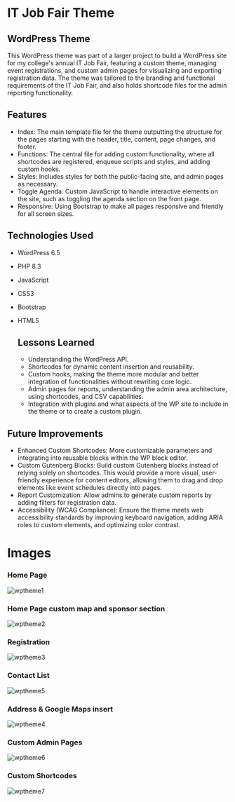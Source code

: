 # IT Job Fair Theme

## WordPress Theme
This WordPress theme was part of a larger project to build a WordPress site for my college's annual IT Job Fair, featuring a custom theme, managing event registrations, and custom admin pages for visualizing and exporting registration data. The theme was tailored to the branding and functional requirements of the IT Job Fair, and also holds shortcode files for the admin reporting functionality.

## Features
- Index: The main template file for the theme outputting the structure for the pages starting with the header, title, content, page changes, and footer.
- Functions: The central file for adding custom functionality, where all shortcodes are registered, enqueue scripts and styles, and adding custom hooks.
- Styles: Includes styles for both the public-facing site, and admin pages as necessary.
- Toggle Agenda: Custom JavaScript to handle interactive elements on the site, such as toggling the agenda section on the front page.
- Responsive: Using Bootstrap to make all pages responsive and friendly for all screen sizes.

## Technologies Used
- WordPress 6.5
- PHP 8.3
- JavaScript
- CSS3
- Bootstrap
- HTML5

  ## Lessons Learned
  - Understanding the WordPress API.
  - Shortcodes for dynamic content insertion and reusability.
  - Custom hooks, making the theme more modular and better integration of functionalities without rewriting core logic.
  - Admin pages for reports, understanding the admin area architecture, using shortcodes, and CSV capabilities.
  - Integration with plugins and what aspects of the WP site to include in the theme or to create a custom plugin.

## Future Improvements 
- Enhanced Custom Shortcodes: More customizable parameters and integrating into reusable blocks within the WP block editor.
- Custom Gutenberg Blocks: Build custom Gutenberg blocks instead of relying solely on shortcodes. This would provide a more visual, user-friendly experience for content editors, allowing them to drag and drop elements like event schedules directly into pages.
- Report Customization: Allow admins to generate custom reports by adding filters for registration data.
- Accessibility (WCAG Compliance): Ensure the theme meets web accessibility standards by improving keyboard navigation, adding ARIA roles to custom elements, and optimizing color contrast.

# Images 

### Home Page
![wptheme1](https://github.com/user-attachments/assets/0037af7b-7e52-4e98-aeb1-74f3ad14297d)

### Home Page custom map and sponsor section
![wptheme2](https://github.com/user-attachments/assets/9dce0246-3638-49fc-b668-976a7eb80afd)

### Registration
![wptheme3](https://github.com/user-attachments/assets/deda3088-0610-43ac-bce0-351362a27f8a)

### Contact List 
![wptheme5](https://github.com/user-attachments/assets/e31396af-90e3-492c-adb9-97b76d7ccc1b)

### Address & Google Maps insert
![wptheme4](https://github.com/user-attachments/assets/986a83a6-93e3-4aa8-8605-ee72c7fe9e68)

### Custom Admin Pages
![wptheme6](https://github.com/user-attachments/assets/e4e70799-a9f8-4d33-a449-c925d7b79407)

### Custom Shortcodes
![wptheme7](https://github.com/user-attachments/assets/dd5e2c7e-7015-45be-b6a2-fac520515f45)







